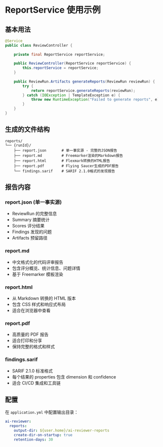 # ReportService 使用示例

## 基本用法

```java
@Service
public class ReviewController {
    
    private final ReportService reportService;
    
    public ReviewController(ReportService reportService) {
        this.reportService = reportService;
    }
    
    public ReviewRun.Artifacts generateReports(ReviewRun reviewRun) {
        try {
            return reportService.generateReports(reviewRun);
        } catch (IOException | TemplateException e) {
            throw new RuntimeException("Failed to generate reports", e);
        }
    }
}
```

## 生成的文件结构

```
reports/
└── {runId}/
    ├── report.json       # 单一事实源 - 完整的JSON报告
    ├── report.md         # Freemarker渲染的Markdown报告  
    ├── report.html       # Flexmark转换的HTML报告
    ├── report.pdf        # Flying Saucer生成的PDF报告
    └── findings.sarif    # SARIF 2.1.0格式的发现报告
```

## 报告内容

### report.json (单一事实源)
- ReviewRun 的完整信息
- Summary 摘要统计
- Scores 评分结果  
- Findings 发现的问题
- Artifacts 预留路径

### report.md
- 中文格式化的代码评审报告
- 包含评分概览、统计信息、问题详情
- 基于 Freemarker 模板渲染

### report.html
- 从 Markdown 转换的 HTML 版本
- 包含 CSS 样式和响应式布局
- 适合在浏览器中查看

### report.pdf
- 高质量的 PDF 报告
- 适合打印和分享
- 保持完整的格式和样式

### findings.sarif
- SARIF 2.1.0 标准格式
- 每个结果的 properties 包含 dimension 和 confidence
- 适合 CI/CD 集成和工具链

## 配置

在 `application.yml` 中配置输出目录：

```yaml
ai-reviewer:
  reports:
    output-dir: ${user.home}/ai-reviewer-reports
    create-dir-on-startup: true
    retention-days: 30
```
